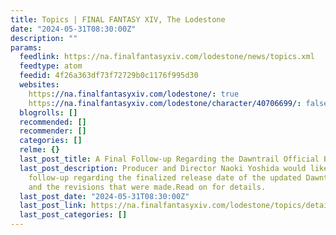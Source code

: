```yaml
---
title: Topics | FINAL FANTASY XIV, The Lodestone
date: "2024-05-31T08:30:00Z"
description: ""
params:
  feedlink: https://na.finalfantasyxiv.com/lodestone/news/topics.xml
  feedtype: atom
  feedid: 4f26a363df73f72729b0c1176f995d30
  websites:
    https://na.finalfantasyxiv.com/lodestone/: true
    https://na.finalfantasyxiv.com/lodestone/character/40706699/: false
  blogrolls: []
  recommended: []
  recommender: []
  categories: []
  relme: {}
  last_post_title: A Final Follow-up Regarding the Dawntrail Official Benchmark
  last_post_description: Producer and Director Naoki Yoshida would like to share another
    follow-up regarding the finalized release date of the updated Dawntrail benchmark
    and the revisions that were made.Read on for details.
  last_post_date: "2024-05-31T08:30:00Z"
  last_post_link: https://na.finalfantasyxiv.com/lodestone/topics/detail/4603966abf780d1e177e0513dbecd574ad0d397a
  last_post_categories: []
---
```

